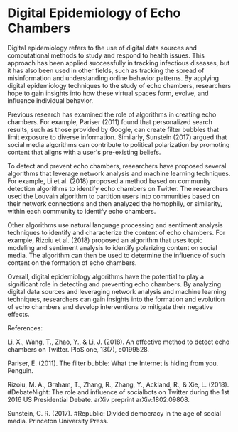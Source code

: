 # Digital Epidemiology of Echo Chambers

Digital epidemiology refers to the use of digital data sources and computational methods to study and respond to health issues. This approach has been applied successfully in tracking infectious diseases, but it has also been used in other fields, such as tracking the spread of misinformation and understanding online behavior patterns. By applying digital epidemiology techniques to the study of echo chambers, researchers hope to gain insights into how these virtual spaces form, evolve, and influence individual behavior.

Previous research has examined the role of algorithms in creating echo chambers. For example, Pariser (2011) found that personalized search results, such as those provided by Google, can create filter bubbles that limit exposure to diverse information. Similarly, Sunstein (2017) argued that social media algorithms can contribute to political polarization by promoting content that aligns with a user's pre-existing beliefs.

To detect and prevent echo chambers, researchers have proposed several algorithms that leverage network analysis and machine learning techniques. For example, Li et al. (2018) proposed a method based on community detection algorithms to identify echo chambers on Twitter. The researchers used the Louvain algorithm to partition users into communities based on their network connections and then analyzed the homophily, or similarity, within each community to identify echo chambers.

Other algorithms use natural language processing and sentiment analysis techniques to identify and characterize the content of echo chambers. For example, Rizoiu et al. (2018) proposed an algorithm that uses topic modeling and sentiment analysis to identify polarizing content on social media. The algorithm can then be used to determine the influence of such content on the formation of echo chambers.

Overall, digital epidemiology algorithms have the potential to play a significant role in detecting and preventing echo chambers. By analyzing digital data sources and leveraging network analysis and machine learning techniques, researchers can gain insights into the formation and evolution of echo chambers and develop interventions to mitigate their negative effects.

References:

Li, X., Wang, T., Zhao, Y., & Li, J. (2018). An effective method to detect echo chambers on Twitter. PloS one, 13(7), e0199528.

Pariser, E. (2011). The filter bubble: What the Internet is hiding from you. Penguin.

Rizoiu, M. A., Graham, T., Zhang, R., Zhang, Y., Ackland, R., & Xie, L. (2018). #DebateNight: The role and influence of socialbots on Twitter during the 1st 2016 US Presidential Debate. arXiv preprint arXiv:1802.09808.

Sunstein, C. R. (2017). #Republic: Divided democracy in the age of social media. Princeton University Press.